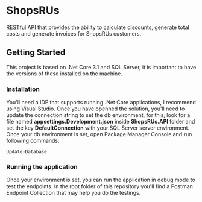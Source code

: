 # ShopsRUs
RESTful API that provides the ability to calculate discounts, generate total costs and generate invoices for ShopsRUs customers.

## Getting Started
This project is based on .Net Core 3.1 and SQL Server, it is important to have the versions of these installed on the machine.

### Installation
You'll need a IDE that supports running .Net Core applications, I recommend using Visual Studio. Once you have openned the solution, you'll need to update the connection string to set the db environment, for this, look for a file named **appsettings.Development.json** inside **ShopsRUs.API** folder and set the key **DefaultConnection** with your SQL Server server environment. Once your db environment is set, open Package Manager Console and run following commands:

```
Update-Database
```

### Running the application
Once your environment is set, you can run the application in debug mode to test the endpoints. In the root folder of this repository you'll find a Postman Endpoint Collection that may help you do the testings.